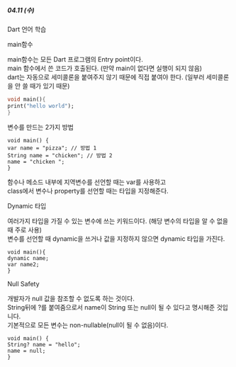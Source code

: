 

##### 04.11 (수)

Dart 언어 학습

main함수  

main함수는 모든 Dart 프로그램의 Entry point이다.  
main 함수에서 쓴 코드가 호출된다. (만약 main이 없다면 실행이 되지 않음)  
dart는 자동으로 세미콜론을 붙여주지 않기 때문에 직접 붙여야 한다. (일부러 세미콜론을 안 쓸 때가 있기 때문)  

```dart
void main(){  
print("hello world");  
}  
```

변수를 만드는 2가지 방법  

```
void main() {  
var name = "pizza"; // 방법 1  
String name = "chicken"; // 방법 2  
name = "chicken ";  
}  
```

함수나 메소드 내부에 지역변수를 선언할 때는 var를 사용하고  
class에서 변수나 property를 선언할 때는 타입을 지정해준다.



Dynamic 타입  

여러가지 타입을 가질 수 있는 변수에 쓰는 키워드이다. (해당 변수의 타입을 알 수 없을 때 주로 사용)  
변수를 선언할 때 dynamic을 쓰거나 값을 지정하지 않으면 dynamic 타입을 가진다.  

```
void main(){  
dynamic name;  
var name2;  
}  
```



Null Safety  

개발자가 null 값을 참조할 수 없도록 하는 것이다.  
String뒤에 ?를 붙여줌으로서 name이 String 또는 null이 될 수 있다고 명시해준 것입니다.  
기본적으로 모든 변수는 non-nullable(null이 될 수 없음)이다.  

```
void main() {  
String? name = "hello";  
name = null;  
}  
```
